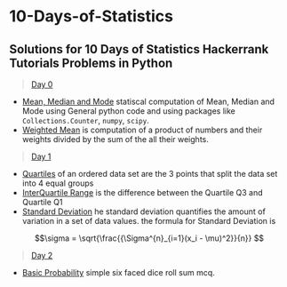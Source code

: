 # 10-Days-of-Statistics
Solutions for 10 Days of Statistics Hackerrank Tutorials Problems in Python
---

> [Day 0](https://github.com/GSelvakumar/10-Days-of-Statistics/tree/main/Day%200)

  - [Mean, Median and Mode](https://github.com/GSelvakumar/10-Days-of-Statistics/blob/main/Day%200/mean_median_mode.py) statiscal computation of Mean, Median and Mode using General python code and using packages like `Collections.Counter`, `numpy`, `scipy`.
  - [Weighted Mean](https://github.com/GSelvakumar/10-Days-of-Statistics/blob/main/Day%200/weighted_mean.py) is computation of a product of numbers and their weights divided by the sum of the all their weights.

> [Day 1](https://github.com/GSelvakumar/10-Days-of-Statistics/tree/main/Day%201)

- [Quartiles](https://github.com/GSelvakumar/10-Days-of-Statistics/blob/main/Day%201/quartiles.py) of an ordered data set are the 3 points that split the data set into 4 equal groups
- [InterQuartile Range](https://github.com/GSelvakumar/10-Days-of-Statistics/blob/main/Day%201/interquartile.py) is the difference between the Quartile Q3 and Quartile Q1
- [Standard Deviation](https://github.com/GSelvakumar/10-Days-of-Statistics/blob/main/Day%201/interquartile.py) he standard deviation quantifies the amount of variation in a set of data values. the formula for Standard Deviation is 
```math
\sigma = \sqrt{\frac{{\Sigma^{n}_{i=1}(x_i - \mu)^2}}{n}} 
```
> [Day 2](https://github.com/GSelvakumar/10-Days-of-Statistics/tree/main/Day%202)

- [Basic Probability](https://github.com/GSelvakumar/10-Days-of-Statistics/blob/main/Day%202/Basic%20Probability.md) simple six faced dice roll sum mcq.
